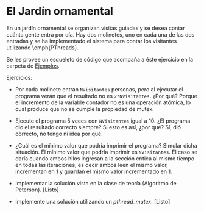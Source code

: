 # El Jardín ornamental

En un jardín ornamental se organizan visitas guiadas y se desea contar cuánta 
gente entra por día. Hay dos molinetes, uno en cada una de las dos entradas y se
ha implementado el sistema para contar los visitantes utilizando \emph{PThreads}.

Se les provee un esqueleto de código que acompaña a éste ejercicio en la carpeta
de [Ejemplos](./Ejemplos/ornamental_garden.c).

Ejercicios:

+ Por cada molinete entran `NVisitantes` personas, pero al
ejecutar el programa verán que el resultado no es `2*NVisitantes`.
¿Por qué? Porque el incremento de la variable contador no es una operación atómica, lo cual produce que no se cumple la propiedad de mutex.

+ Ejecute el programa 5 veces con `NVisitantes` igual a 10. ¿El programa dio el
  resultado correcto siempre? Si esto es así, ¿por qué? Sí, dió correcto, no tengo ni idea por qué.

+ ¿Cuál es el mínimo valor que podría imprimir el programa? Simular dicha
  situación. El mínimo valor que podría imprimir es `NVisitantes`. El caso se daría cuando ambos hilos ingresan a la sección crítica al mismo tiempo en todas las iteraciones, es decir ambos leen el mismo valor, incrementan en 1 y guardan el mismo valor incrementado en 1.


+ Implementar la solución vista en la clase de teoría (Algoritmo de Peterson). [Listo]
+ Implemente una solución utilizando un *pthread_mutex*. [Listo]
